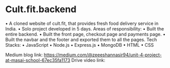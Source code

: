 # Cult.fit.backend
• A cloned website of cult.fit, that provides fresh food delivery service in India.
• Solo project developed in 5 days. 
Areas of responsibility:
• Built the entire backend.
• Built the front page, checkout page and payments page.
• Built the navbar and the footer and exported them to all the pages.
Tech Stacks:
• JavaScript
• Node.js
• Express.js
• MongoDB
• HTML
• CSS

Medium blog link: https://medium.com/@zeeeshannasir94/unit-4-project-at-masai-school-67ec35fa1173
Drive video link:
